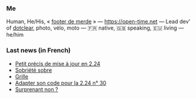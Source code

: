 ### Me

Human, He/His, « [footer de merde](https://open-time.net/post/2013/07/17/La-veritable-histoire-du-Footer-de-merde-) » — https://open-time.net — Lead dev' of [dotclear](https://git.dotclear.org/dev/dotclear), photo, vélo, moto — 🇫🇷 native, 🇬🇧 speaking, 🇪🇺 living — he/him

### Last news (in French)

<!-- BLOG-POST-LIST:START -->
- [Petit précis de mise à jour en 2.24](https://open-time.net/post/2022/12/13/Petit-precis-de-mise-a-jour-en-224)
- [Sobriété sobre](https://open-time.net/post/2022/12/12/Sobriete-sobre)
- [Grille](https://open-time.net/post/2022/12/11/Grille)
- [Adapter son code pour la 2.24 n° 30](https://open-time.net/post/2022/12/10/Adapter-son-code-pour-la-224-n-30)
- [Surprenant non ?](https://open-time.net/post/2022/12/09/Surprenant-non)
<!-- BLOG-POST-LIST:END -->
